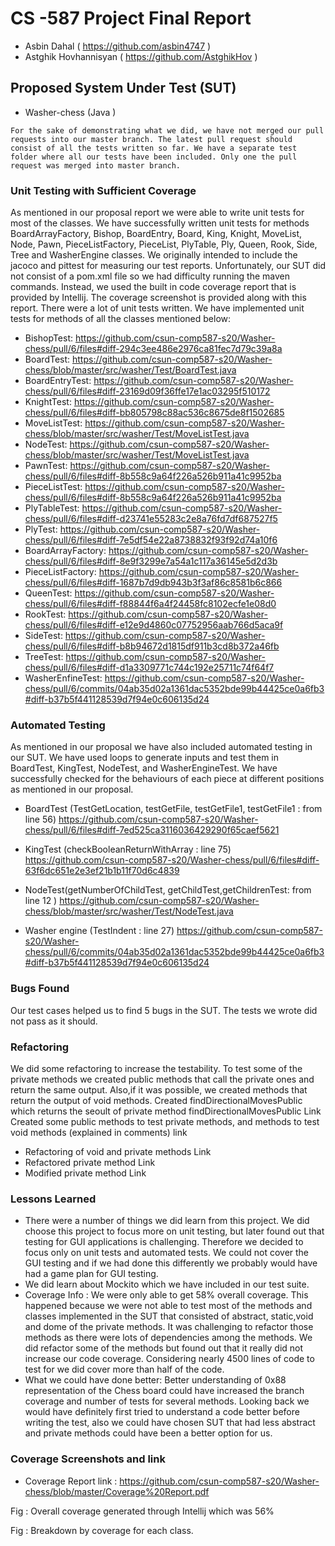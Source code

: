 # CS -587 Project Final Report 
- Asbin Dahal ( https://github.com/asbin4747 )
- Astghik Hovhannisyan ( https://github.com/AstghikHov )
## Proposed System Under Test (SUT)
- Washer-chess (Java )

`For the sake of demonstrating what we did, we have not merged our pull requests into our master branch. The latest pull request should consist of all the tests written so far. We have a separate test folder where all our tests have been included. Only one the pull request was merged into master branch.`

### Unit Testing with Sufficient Coverage
As mentioned in our proposal report we were able to write unit tests for most of the classes. We have successfully written unit tests for methods BoardArrayFactory, Bishop, BoardEntry, Board, King, Knight, MoveList, Node, Pawn, PieceListFactory, PieceList, PlyTable, Ply, Queen, Rook, Side, Tree and WasherEngine classes. We originally intended to include the jacoco and pittest for measuring our test reports. Unfortunately, our SUT did not consist of a pom.xml file so we had difficulty running the maven commands. Instead, we used the built in code coverage report that is provided by Intellij. The coverage screenshot is provided along with this report.
There were a lot of unit tests written. We have implemented unit tests for methods of all the classes mentioned below:
- BishopTest:     https://github.com/csun-comp587-s20/Washer-chess/pull/6/files#diff-294c3ee486e2976ca81fec7d79c39a8a 
- BoardTest:    https://github.com/csun-comp587-s20/Washer-chess/blob/master/src/washer/Test/BoardTest.java
- BoardEntryTest:    https://github.com/csun-comp587-s20/Washer-chess/pull/6/files#diff-23169d09f36ffe17e1ac03295f510172
- KnightTest:    https://github.com/csun-comp587-s20/Washer-chess/pull/6/files#diff-bb805798c88ac536c8675de8f1502685
- MoveListTest:   https://github.com/csun-comp587-s20/Washer-chess/blob/master/src/washer/Test/MoveListTest.java 
- NodeTest:   https://github.com/csun-comp587-s20/Washer-chess/blob/master/src/washer/Test/MoveListTest.java
- PawnTest:    https://github.com/csun-comp587-s20/Washer-chess/pull/6/files#diff-8b558c9a64f226a526b911a41c9952ba 
- PieceListTest:   https://github.com/csun-comp587-s20/Washer-chess/pull/6/files#diff-8b558c9a64f226a526b911a41c9952ba 
- PlyTableTest:  https://github.com/csun-comp587-s20/Washer-chess/pull/6/files#diff-d23741e55283c2e8a76fd7df687527f5  
- PlyTest:    https://github.com/csun-comp587-s20/Washer-chess/pull/6/files#diff-7e5df54e22a8738832f93f92d74a10f6
- BoardArrayFactory:    https://github.com/csun-comp587-s20/Washer-chess/pull/6/files#diff-8e9f3299e7a54a1c117a36145e5d2d3b
- PieceListFactory:   https://github.com/csun-comp587-s20/Washer-chess/pull/6/files#diff-1687b7d9db943b3f3af86c8581b6c866 
- QueenTest:   https://github.com/csun-comp587-s20/Washer-chess/pull/6/files#diff-f88844f6a4f24458fc8102ecfe1e08d0  
- RookTest:    https://github.com/csun-comp587-s20/Washer-chess/pull/6/files#diff-e12e9d4860c07752956aab766d5aca9f
- SideTest:    https://github.com/csun-comp587-s20/Washer-chess/pull/6/files#diff-b8b94672d1815df911b3cd8b372a46fb
- TreeTest:    https://github.com/csun-comp587-s20/Washer-chess/pull/6/files#diff-d1a3309771c744c192e25711c74f64f7
- WasherEnfineTest:  https://github.com/csun-comp587-s20/Washer-chess/pull/6/commits/04ab35d02a1361dac5352bde99b44425ce0a6fb3#diff-b37b5f441128539d7f94e0c606135d24  



### Automated Testing
As mentioned in our proposal we have also included automated testing in our SUT. We have used loops to generate inputs and test them in BoardTest, KingTest, NodeTest, and WasherEngineTest. We have successfully checked for the behaviours of each piece at different positions as mentioned in our proposal. 

- BoardTest (TestGetLocation, testGetFile, testGetFile1, testGetFile1 : from line 56) 
 https://github.com/csun-comp587-s20/Washer-chess/pull/6/files#diff-7ed525ca3116036429290f65caef5621 

- KingTest (checkBooleanReturnWithArray : line 75)  https://github.com/csun-comp587-s20/Washer-chess/pull/6/files#diff-63f6dc651e2e3ef21b1b11f70d6c4839 

- NodeTest(getNumberOfChildTest, getChildTest,getChildrenTest: from line 12 )  https://github.com/csun-comp587-s20/Washer-chess/blob/master/src/washer/Test/NodeTest.java 

- Washer engine (TestIndent : line 27)  https://github.com/csun-comp587-s20/Washer-chess/pull/6/commits/04ab35d02a1361dac5352bde99b44425ce0a6fb3#diff-b37b5f441128539d7f94e0c606135d24

### Bugs Found
Our test cases helped us to find 5 bugs in the SUT. The tests we wrote did not pass as it should.


### Refactoring
We did some refactoring to increase the testability. To test some of the private methods we created public methods that call the private ones and return the same output. Also,if it was possible, we created methods that return the output of void methods. 
Created findDirectionalMovesPublic which returns the seoult of private method findDirectionalMovesPublic Link
Created some public methods to test private methods, and methods to test void methods (explained in comments) link
- Refactoring of void and private methods Link
- Refactored private method Link  
- Modified private method Link

### Lessons Learned
- There were a number of things we did learn from this project. We did choose this project to focus more on unit testing, but later found out that testing for GUI applications is challenging. Therefore we decided to focus only on unit tests and automated tests. We could not cover the GUI testing and if we had done this differently we probably would have had a game plan for GUI testing.  
- We did learn about Mockito which we have included in our test suite.
- Coverage Info : We were only able to get 58% overall coverage. This happened because we were not able to test most of the methods and classes implemented in the SUT that consisted of abstract, static,void and dome of the  private methods. It was challenging to refactor those methods as there were lots of dependencies among the methods. We did refactor some of the methods but found out that it really did not increase our code coverage. Considering nearly 4500 lines of code to test for we did cover more than half of the code.
- What we could have done better: Better understanding of 0x88 representation of the Chess board could have increased the branch coverage and number of tests for several methods. Looking back we would have definitely first tried to understand a code better before writing the test, also we could have chosen SUT that had less abstract and private methods could have been a better option for us.



### Coverage Screenshots and link

- Coverage Report link :
https://github.com/csun-comp587-s20/Washer-chess/blob/master/Coverage%20Report.pdf 














Fig : Overall coverage generated through Intellij which was 56%




























Fig : Breakdown by coverage for each class. 
